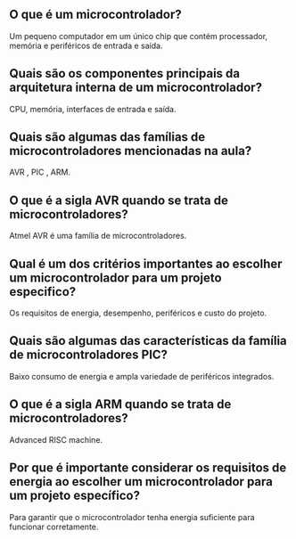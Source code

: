 ## O que é um microcontrolador? 
Um pequeno computador em um único chip que contém processador, memória e periféricos de entrada e saída. 

## Quais são os componentes principais da arquitetura interna de um microcontrolador? 
CPU, memória, interfaces de entrada e saída. 

## Quais são algumas das famílias de microcontroladores mencionadas na aula? 
AVR , PIC , ARM. 

## O que é a sigla AVR quando se trata de microcontroladores? 
Atmel AVR é uma família de microcontroladores. 

## Qual é um dos critérios importantes ao escolher um microcontrolador para um projeto especifico? 
Os requisitos de energia, desempenho, periféricos e custo do projeto. 

## Quais são algumas das características da família de microcontroladores PIC? 
Baixo consumo de energia e ampla variedade de periféricos integrados.

## O que é a sigla ARM quando se trata de microcontroladores? 
Advanced RISC machine. 

## Por que é importante considerar os requisitos de energia ao escolher um microcontrolador para um projeto específico? 
Para garantir que o microcontrolador tenha energia suficiente para funcionar corretamente. 

